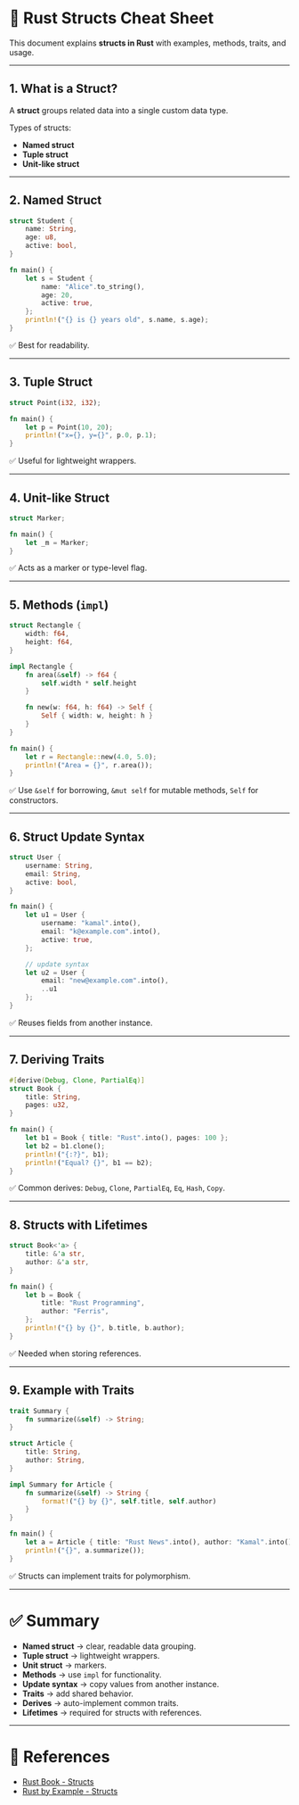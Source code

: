 
# 🦀 Rust Structs Cheat Sheet

This document explains **structs in Rust** with examples, methods, traits, and usage.

---

## 1. What is a Struct?
A **struct** groups related data into a single custom data type.

Types of structs:
- **Named struct**
- **Tuple struct**
- **Unit-like struct**

---

## 2. Named Struct

```rust
struct Student {
    name: String,
    age: u8,
    active: bool,
}

fn main() {
    let s = Student {
        name: "Alice".to_string(),
        age: 20,
        active: true,
    };
    println!("{} is {} years old", s.name, s.age);
}
```

✅ Best for readability.

---

## 3. Tuple Struct

```rust
struct Point(i32, i32);

fn main() {
    let p = Point(10, 20);
    println!("x={}, y={}", p.0, p.1);
}
```

✅ Useful for lightweight wrappers.

---

## 4. Unit-like Struct

```rust
struct Marker;

fn main() {
    let _m = Marker;
}
```

✅ Acts as a marker or type-level flag.

---

## 5. Methods (`impl`)

```rust
struct Rectangle {
    width: f64,
    height: f64,
}

impl Rectangle {
    fn area(&self) -> f64 {
        self.width * self.height
    }

    fn new(w: f64, h: f64) -> Self {
        Self { width: w, height: h }
    }
}

fn main() {
    let r = Rectangle::new(4.0, 5.0);
    println!("Area = {}", r.area());
}
```

✅ Use `&self` for borrowing, `&mut self` for mutable methods, `Self` for constructors.

---

## 6. Struct Update Syntax

```rust
struct User {
    username: String,
    email: String,
    active: bool,
}

fn main() {
    let u1 = User {
        username: "kamal".into(),
        email: "k@example.com".into(),
        active: true,
    };

    // update syntax
    let u2 = User {
        email: "new@example.com".into(),
        ..u1
    };
}
```

✅ Reuses fields from another instance.

---

## 7. Deriving Traits

```rust
#[derive(Debug, Clone, PartialEq)]
struct Book {
    title: String,
    pages: u32,
}

fn main() {
    let b1 = Book { title: "Rust".into(), pages: 100 };
    let b2 = b1.clone();
    println!("{:?}", b1);
    println!("Equal? {}", b1 == b2);
}
```

✅ Common derives: `Debug`, `Clone`, `PartialEq`, `Eq`, `Hash`, `Copy`.

---

## 8. Structs with Lifetimes

```rust
struct Book<'a> {
    title: &'a str,
    author: &'a str,
}

fn main() {
    let b = Book {
        title: "Rust Programming",
        author: "Ferris",
    };
    println!("{} by {}", b.title, b.author);
}
```

✅ Needed when storing references.

---

## 9. Example with Traits

```rust
trait Summary {
    fn summarize(&self) -> String;
}

struct Article {
    title: String,
    author: String,
}

impl Summary for Article {
    fn summarize(&self) -> String {
        format!("{} by {}", self.title, self.author)
    }
}

fn main() {
    let a = Article { title: "Rust News".into(), author: "Kamal".into() };
    println!("{}", a.summarize());
}
```

✅ Structs can implement traits for polymorphism.

---

# ✅ Summary

- **Named struct** → clear, readable data grouping.  
- **Tuple struct** → lightweight wrappers.  
- **Unit struct** → markers.  
- **Methods** → use `impl` for functionality.  
- **Update syntax** → copy values from another instance.  
- **Traits** → add shared behavior.  
- **Derives** → auto-implement common traits.  
- **Lifetimes** → required for structs with references.  

---

# 🔗 References
- [Rust Book - Structs](https://doc.rust-lang.org/book/ch05-00-structs.html)
- [Rust by Example - Structs](https://doc.rust-lang.org/rust-by-example/custom_types/structs.html)
